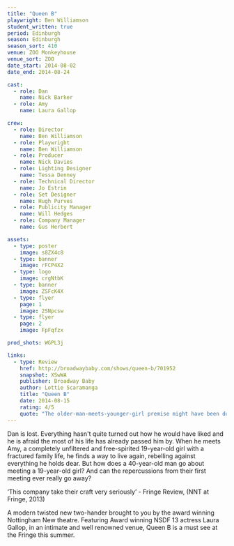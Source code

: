 ```yaml
---
title: "Queen B"
playwright: Ben Williamson
student_written: true
period: Edinburgh
season: Edinburgh
season_sort: 410
venue: ZOO Monkeyhouse
venue_sort: ZOO
date_start: 2014-08-02
date_end: 2014-08-24

cast:
  - role: Dan
    name: Nick Barker
  - role: Amy
    name: Laura Gallop

crew:
  - role: Director
    name: Ben Williamson
  - role: Playwright
    name: Ben Williamson
  - role: Producer
    name: Nick Davies
  - role: Lighting Designer
    name: Tessa Denney
  - role: Technical Director
    name: Jo Estrin
  - role: Set Designer
    name: Hugh Purves
  - role: Publicity Manager
    name: Will Hedges
  - role: Company Manager
    name: Gus Herbert

assets:
  - type: poster
    image: s8ZX4c8
  - type: banner
    image: rFCP4X2
  - type: logo
    image: crgNtbK
  - type: banner
    image: ZSFcK4X
  - type: flyer
    page: 1
    image: 2SNpcsw
  - type: flyer
    page: 2
    image: FpFqfzx

prod_shots: WGPL3j

links:
  - type: Review
    href: http://broadwaybaby.com/shows/queen-b/701952
    snapshot: XSwWA
    publisher: Broadway Baby
    author: Lottie Scaramanga
    title: "Queen B"
    date: 2014-08-15
    rating: 4/5
    quote: "The older-man-meets-younger-girl premise might have been done - and done well - with 'An Education', but with its delicate narrative, Nottingham New Theatre's 'Queen B' shows that there is more to explore on the topic. "
---
```


Dan is lost. Everything hasn't quite turned out how he would have liked and he is afraid the most of his life has already passed him by. When he meets Amy, a completely unfiltered and free-spirited 19-year-old girl with a fractured family life, he finds a way to live again, rebelling against everything he holds dear. But how does a 40-year-old man go about meeting a 19-year-old girl? And can the repercussions from their first meeting ever really go away?

‘This company take their craft very seriously’ - Fringe Review, (NNT at Fringe, 2013)

A modern twisted new two-hander brought to you by the award winning Nottingham New theatre. Featuring Award winning NSDF 13 actress Laura Gallop, in an intimate and well renowned venue, Queen B is a must see at the Fringe this summer.
